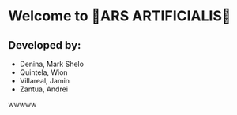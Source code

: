 # Welcome to 🎨ARS ARTIFICIALIS🎨
## Developed by:
- Denina, Mark Shelo
- Quintela, Wion
- Villareal, Jamin
- Zantua, Andrei



wwwww